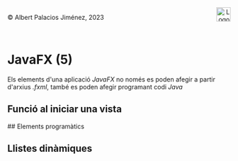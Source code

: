 <div style="display: flex; width: 100%;">
    <div style="flex: 1; padding: 0px;">
        <p>© Albert Palacios Jiménez, 2023</p>
    </div>
    <div style="flex: 1; padding: 0px; text-align: right;">
        <img src="./assets/ieti.png" height="32" alt="Logo de IETI" style="max-height: 32px;">
    </div>
</div>
<br/>

# JavaFX (5)

Els elements d'una aplicació *JavaFX* no només es poden afegir a partir d'arxius *.fxml*, també es poden afegir programant codi *Java*

## Funció al iniciar una vista

## Elements programàtics

## Llistes dinàmiques

